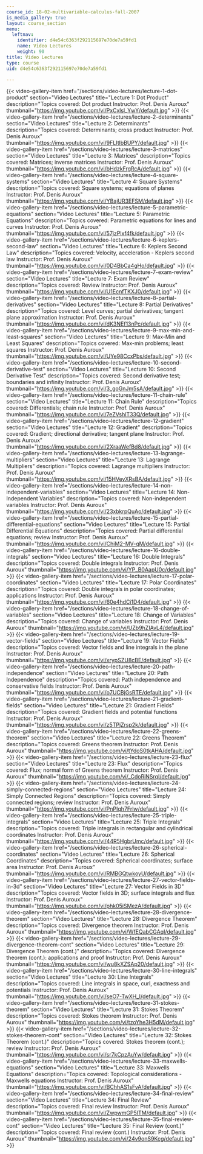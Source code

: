 ```yaml
---
course_id: 18-02-multivariable-calculus-fall-2007
is_media_gallery: true
layout: course_section
menu:
  leftnav:
    identifier: d4e54c6363f292115697e70de7a59fd1
    name: Video Lectures
    weight: 90
title: Video Lectures
type: course
uid: d4e54c6363f292115697e70de7a59fd1

---
```

{{< video-gallery-item href="/sections/video-lectures/lecture-1-dot-product" section="Video Lectures" title="Lecture 1: Dot Product" description="Topics covered: Dot product Instructor: Prof. Denis Auroux" thumbnail="https://img.youtube.com/vi/PxCxlsl_YwY/default.jpg" >}} {{< video-gallery-item href="/sections/video-lectures/lecture-2-determinants" section="Video Lectures" title="Lecture 2: Determinants" description="Topics covered: Determinants; cross product Instructor: Prof. Denis Auroux" thumbnail="https://img.youtube.com/vi/9FLItlbBUPY/default.jpg" >}} {{< video-gallery-item href="/sections/video-lectures/lecture-3-matrices" section="Video Lectures" title="Lecture 3: Matrices" description="Topics covered: Matrices; inverse matrices Instructor: Prof. Denis Auroux" thumbnail="https://img.youtube.com/vi/bHdzkFrgRcA/default.jpg" >}} {{< video-gallery-item href="/sections/video-lectures/lecture-4-square-systems" section="Video Lectures" title="Lecture 4: Square Systems" description="Topics covered: Square systems; equations of planes Instructor: Prof. Denis Auroux" thumbnail="https://img.youtube.com/vi/YBajUR3EFSM/default.jpg" >}} {{< video-gallery-item href="/sections/video-lectures/lecture-5-parametric-equations" section="Video Lectures" title="Lecture 5: Parametric Equations" description="Topics covered: Parametric equations for lines and curves Instructor: Prof. Denis Auroux" thumbnail="https://img.youtube.com/vi/57jzPlxf4fk/default.jpg" >}} {{< video-gallery-item href="/sections/video-lectures/lecture-6-keplers-second-law" section="Video Lectures" title="Lecture 6: Keplers Second Law" description="Topics covered: Velocity, acceleration - Keplers second law Instructor: Prof. Denis Auroux" thumbnail="https://img.youtube.com/vi/0D4BbCa4gHo/default.jpg" >}} {{< video-gallery-item href="/sections/video-lectures/lecture-7-exam-review" section="Video Lectures" title="Lecture 7: Exam Review" description="Topics covered: Review Instructor: Prof. Denis Auroux" thumbnail="https://img.youtube.com/vi/U1EcnfTKXJ0/default.jpg" >}} {{< video-gallery-item href="/sections/video-lectures/lecture-8-partial-derivatives" section="Video Lectures" title="Lecture 8: Partial Derivatives" description="Topics covered: Level curves; partial derivatives; tangent plane approximation Instructor: Prof. Denis Auroux" thumbnail="https://img.youtube.com/vi/dK3NEf13nPc/default.jpg" >}} {{< video-gallery-item href="/sections/video-lectures/lecture-9-max-min-and-least-squares" section="Video Lectures" title="Lecture 9: Max-Min and Least Squares" description="Topics covered: Max-min problems; least squares Instructor: Prof. Denis Auroux" thumbnail="https://img.youtube.com/vi/UYe98CcxPbs/default.jpg" >}} {{< video-gallery-item href="/sections/video-lectures/lecture-10-second-derivative-test" section="Video Lectures" title="Lecture 10: Second Derivative Test" description="Topics covered: Second derivative test; boundaries and infinity Instructor: Prof. Denis Auroux" thumbnail="https://img.youtube.com/vi/3_goGnJm5sA/default.jpg" >}} {{< video-gallery-item href="/sections/video-lectures/lecture-11-chain-rule" section="Video Lectures" title="Lecture 11: Chain Rule" description="Topics covered: Differentials; chain rule Instructor: Prof. Denis Auroux" thumbnail="https://img.youtube.com/vi/7eZVshlT33Q/default.jpg" >}} {{< video-gallery-item href="/sections/video-lectures/lecture-12-gradient" section="Video Lectures" title="Lecture 12: Gradient" description="Topics covered: Gradient; directional derivative; tangent plane Instructor: Prof. Denis Auroux" thumbnail="https://img.youtube.com/vi/2XraaWefBd8/default.jpg" >}} {{< video-gallery-item href="/sections/video-lectures/lecture-13-lagrange-multipliers" section="Video Lectures" title="Lecture 13: Lagrange Multipliers" description="Topics covered: Lagrange multipliers Instructor: Prof. Denis Auroux" thumbnail="https://img.youtube.com/vi/15HVevXRsBA/default.jpg" >}} {{< video-gallery-item href="/sections/video-lectures/lecture-14-non-independent-variables" section="Video Lectures" title="Lecture 14: Non-Independent Variables" description="Topics covered: Non-independent variables Instructor: Prof. Denis Auroux" thumbnail="https://img.youtube.com/vi/23xbkrpQuAo/default.jpg" >}} {{< video-gallery-item href="/sections/video-lectures/lecture-15-partial-differential-equations" section="Video Lectures" title="Lecture 15: Partial Differential Equations" description="Topics covered: Partial differential equations; review Instructor: Prof. Denis Auroux" thumbnail="https://img.youtube.com/vi/ChiM2-MV-qM/default.jpg" >}} {{< video-gallery-item href="/sections/video-lectures/lecture-16-double-integrals" section="Video Lectures" title="Lecture 16: Double Integrals" description="Topics covered: Double integrals Instructor: Prof. Denis Auroux" thumbnail="https://img.youtube.com/vi/YP_B0AapU0c/default.jpg" >}} {{< video-gallery-item href="/sections/video-lectures/lecture-17-polar-coordinates" section="Video Lectures" title="Lecture 17: Polar Coordinates" description="Topics covered: Double integrals in polar coordinates; applications Instructor: Prof. Denis Auroux" thumbnail="https://img.youtube.com/vi/60e4hdCi1D4/default.jpg" >}} {{< video-gallery-item href="/sections/video-lectures/lecture-18-change-of-variables" section="Video Lectures" title="Lecture 18: Change of Variables" description="Topics covered: Change of variables Instructor: Prof. Denis Auroux" thumbnail="https://img.youtube.com/vi/UZb9hZIAvL4/default.jpg" >}} {{< video-gallery-item href="/sections/video-lectures/lecture-19-vector-fields" section="Video Lectures" title="Lecture 19: Vector Fields" description="Topics covered: Vector fields and line integrals in the plane Instructor: Prof. Denis Auroux" thumbnail="https://img.youtube.com/vi/xrypSZU8cBE/default.jpg" >}} {{< video-gallery-item href="/sections/video-lectures/lecture-20-path-independence" section="Video Lectures" title="Lecture 20: Path Independence" description="Topics covered: Path independence and conservative fields Instructor: Prof. Denis Auroux" thumbnail="https://img.youtube.com/vi/o7UCBjGsRTE/default.jpg" >}} {{< video-gallery-item href="/sections/video-lectures/lecture-21-gradient-fields" section="Video Lectures" title="Lecture 21: Gradient Fields" description="Topics covered: Gradient fields and potential functions Instructor: Prof. Denis Auroux" thumbnail="https://img.youtube.com/vi/z5TPjZrsp2k/default.jpg" >}} {{< video-gallery-item href="/sections/video-lectures/lecture-22-greens-theorem" section="Video Lectures" title="Lecture 22: Greens Theorem" description="Topics covered: Greens theorem Instructor: Prof. Denis Auroux" thumbnail="https://img.youtube.com/vi/tYdoS0tkAHA/default.jpg" >}} {{< video-gallery-item href="/sections/video-lectures/lecture-23-flux" section="Video Lectures" title="Lecture 23: Flux" description="Topics covered: Flux; normal form of Greens theorem Instructor: Prof. Denis Auroux" thumbnail="https://img.youtube.com/vi/_CdoRiNSrqI/default.jpg" >}} {{< video-gallery-item href="/sections/video-lectures/lecture-24-simply-connected-regions" section="Video Lectures" title="Lecture 24: Simply Connected Regions" description="Topics covered: Simply connected regions; review Instructor: Prof. Denis Auroux" thumbnail="https://img.youtube.com/vi/PnPIqh7Frlw/default.jpg" >}} {{< video-gallery-item href="/sections/video-lectures/lecture-25-triple-integrals" section="Video Lectures" title="Lecture 25: Triple Integrals" description="Topics covered: Triple integrals in rectangular and cylindrical coordinates Instructor: Prof. Denis Auroux" thumbnail="https://img.youtube.com/vi/44R5HgbrUmc/default.jpg" >}} {{< video-gallery-item href="/sections/video-lectures/lecture-26-spherical-coordinates" section="Video Lectures" title="Lecture 26: Spherical Coordinates" description="Topics covered: Spherical coordinates; surface area Instructor: Prof. Denis Auroux" thumbnail="https://img.youtube.com/vi/RMBGQtwkoyU/default.jpg" >}} {{< video-gallery-item href="/sections/video-lectures/lecture-27-vector-fields-in-3d" section="Video Lectures" title="Lecture 27: Vector Fields in 3D" description="Topics covered: Vector fields in 3D; surface integrals and flux Instructor: Prof. Denis Auroux" thumbnail="https://img.youtube.com/vi/phk05iSMezA/default.jpg" >}} {{< video-gallery-item href="/sections/video-lectures/lecture-28-divergence-theorem" section="Video Lectures" title="Lecture 28: Divergence Theorem" description="Topics covered: Divergence theorem Instructor: Prof. Denis Auroux" thumbnail="https://img.youtube.com/vi/WfEQabCGAqI/default.jpg" >}} {{< video-gallery-item href="/sections/video-lectures/lecture-29-divergence-theorem-cont" section="Video Lectures" title="Lecture 29: Divergence Theorem (cont.)" description="Topics covered: Divergence theorem (cont.): applications and proof Instructor: Prof. Denis Auroux" thumbnail="https://img.youtube.com/vi/wu8kXZSAp20/default.jpg" >}} {{< video-gallery-item href="/sections/video-lectures/lecture-30-line-integrals" section="Video Lectures" title="Lecture 30: Line Integrals" description="Topics covered: Line integrals in space, curl, exactness and potentials Instructor: Prof. Denis Auroux" thumbnail="https://img.youtube.com/vi/seO7-TwXH_I/default.jpg" >}} {{< video-gallery-item href="/sections/video-lectures/lecture-31-stokes-theorem" section="Video Lectures" title="Lecture 31: Stokes Theorem" description="Topics covered: Stokes theorem Instructor: Prof. Denis Auroux" thumbnail="https://img.youtube.com/vi/tzoYhe3H5dM/default.jpg" >}} {{< video-gallery-item href="/sections/video-lectures/lecture-32-stokes-theorem-cont" section="Video Lectures" title="Lecture 32: Stokes Theorem (cont.)" description="Topics covered: Stokes theorem (cont.); review Instructor: Prof. Denis Auroux" thumbnail="https://img.youtube.com/vi/sr7kCpzAuYw/default.jpg" >}} {{< video-gallery-item href="/sections/video-lectures/lecture-33-maxwells-equations" section="Video Lectures" title="Lecture 33: Maxwells Equations" description="Topics covered: Topological considerations - Maxwells equations Instructor: Prof. Denis Auroux" thumbnail="https://img.youtube.com/vi/BChhAS1sFvA/default.jpg" >}} {{< video-gallery-item href="/sections/video-lectures/lecture-34-final-review" section="Video Lectures" title="Lecture 34: Final Review" description="Topics covered: Final review Instructor: Prof. Denis Auroux" thumbnail="https://img.youtube.com/vi/ZwpwmGP5ITM/default.jpg" >}} {{< video-gallery-item href="/sections/video-lectures/lecture-35-final-review-cont" section="Video Lectures" title="Lecture 35: Final Review (cont.)" description="Topics covered: Final review (cont.) Instructor: Prof. Denis Auroux" thumbnail="https://img.youtube.com/vi/24v9onS9Kcg/default.jpg" >}}